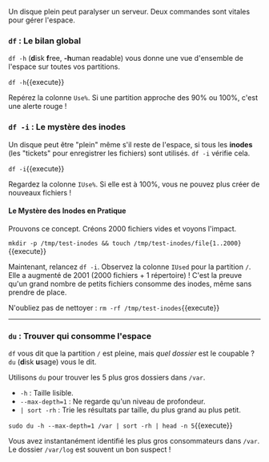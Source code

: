 Un disque plein peut paralyser un serveur. Deux commandes sont vitales pour gérer l'espace.

### `df` : Le bilan global

`df -h` (**d**isk **f**ree, **-h**uman readable) vous donne une vue d'ensemble de l'espace sur toutes vos partitions.

`df -h`{{execute}}

Repérez la colonne `Use%`. Si une partition approche des 90% ou 100%, c'est une alerte rouge !

### `df -i` : Le mystère des inodes

Un disque peut être "plein" même s'il reste de l'espace, si tous les **inodes** (les "tickets" pour enregistrer les fichiers) sont utilisés. `df -i` vérifie cela.

`df -i`{{execute}}

Regardez la colonne `IUse%`. Si elle est à 100%, vous ne pouvez plus créer de nouveaux fichiers !

#### Le Mystère des Inodes en Pratique

Prouvons ce concept. Créons 2000 fichiers vides et voyons l'impact.

`mkdir -p /tmp/test-inodes && touch /tmp/test-inodes/file{1..2000}`{{execute}}

Maintenant, relancez `df -i`. Observez la colonne `IUsed` pour la partition `/`. Elle a augmenté de 2001 (2000 fichiers + 1 répertoire) ! C'est la preuve qu'un grand nombre de petits fichiers consomme des inodes, même sans prendre de place.

N'oubliez pas de nettoyer : `rm -rf /tmp/test-inodes`{{execute}}

---
### `du` : Trouver qui consomme l'espace

`df` vous dit que la partition `/` est pleine, mais *quel dossier* est le coupable ? `du` (**d**isk **u**sage) vous le dit.

Utilisons `du` pour trouver les 5 plus gros dossiers dans `/var`.
-   `-h` : Taille lisible.
-   `--max-depth=1` : Ne regarde qu'un niveau de profondeur.
-   `| sort -rh` : Trie les résultats par taille, du plus grand au plus petit.

`sudo du -h --max-depth=1 /var | sort -rh | head -n 5`{{execute}}

Vous avez instantanément identifié les plus gros consommateurs dans `/var`. Le dossier `/var/log` est souvent un bon suspect !